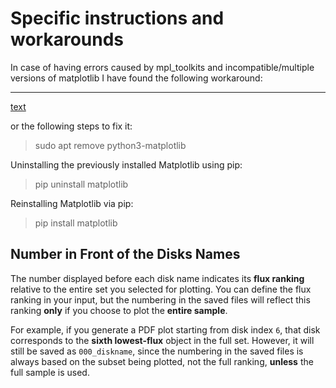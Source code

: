 # Specific instructions and workarounds

In case of having errors caused by mpl_toolkits and incompatible/multiple versions of matplotlib I have found the following workaround:

---
[text](https://github.com/matplotlib/matplotlib/issues/26827)

or the following steps to fix it:

> sudo apt remove python3-matplotlib

Uninstalling the previously installed Matplotlib using pip:

> pip uninstall matplotlib

Reinstalling Matplotlib via pip:

> pip install matplotlib

## Number in Front of the Disks Names

The number displayed before each disk name indicates its **flux ranking** relative to the entire set you selected for plotting. You can define the flux ranking in your input, but the numbering in the saved files will reflect this ranking **only** if you choose to plot the **entire sample**.

For example, if you generate a PDF plot starting from disk index `6`, that disk corresponds to the **sixth lowest-flux** object in the full set. However, it will still be saved as `000_diskname`, since the numbering in the saved files is always based on the subset being plotted, not the full ranking, **unless** the full sample is used.